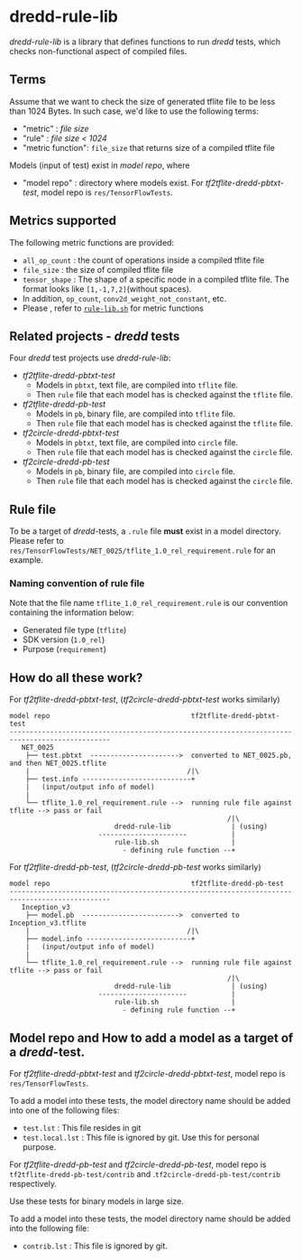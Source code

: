 # dredd-rule-lib

*dredd-rule-lib* is a library that defines functions to run *dredd* tests, which checks non-functional aspect of compiled files.

## Terms

Assume that we want to check the size of generated tflite file to be less than 1024 Bytes.
In such case, we'd like to use the following terms:

- "metric" : *file size*
- "rule" : *file size < 1024*
- "metric function": `file_size` that returns size of a compiled tflite file

Models (input of test) exist in *model repo*, where

- "model repo" : directory where models exist. For *tf2tflite-dredd-pbtxt-test*, model repo is
  `res/TensorFlowTests`.

## Metrics supported

The following metric functions are provided:
- `all_op_count` : the count of operations inside a compiled tflite file
- `file_size` : the size of compiled tflite file
- `tensor_shape` : The shape of a specific node in a compiled tflite file. The format looks like `[1,-1,7,2]`(without spaces).
- In addition, `op_count`, `conv2d_weight_not_constant`, etc.
- Please , refer to [`rule-lib.sh`](rule-lib.sh) for metric functions

## Related projects - *dredd* tests

Four *dredd* test projects use *dredd-rule-lib*:

- *tf2tflite-dredd-pbtxt-test*
  - Models in `pbtxt`, text file, are compiled into `tflite` file.
  - Then `rule` file that each model has is checked against the `tflite` file.
- *tf2tflite-dredd-pb-test*
  - Models in `pb`, binary file, are compiled into `tflite` file.
  - Then `rule` file that each model has is checked against the `tflite` file.
- *tf2circle-dredd-pbtxt-test*
  - Models in `pbtxt`, text file, are compiled into `circle` file.
  - Then `rule` file that each model has is checked against the `circle` file.
- *tf2circle-dredd-pb-test*
  - Models in `pb`, binary file, are compiled into `circle` file.
  - Then `rule` file that each model has is checked against the `circle` file.

## Rule file

To be a target of *dredd*-tests, a `.rule` file **must** exist in a model directory.
Please refer to `res/TensorFlowTests/NET_0025/tflite_1.0_rel_requirement.rule` for an example.

### Naming convention of rule file

Note that the file name `tflite_1.0_rel_requirement.rule` is our convention containing the
information below:
- Generated file type (`tflite`)
- SDK version (`1.0_rel`)
- Purpose (`requirement`)

## How do all these work?

For *tf2tflite-dredd-pbtxt-test*, (*tf2circle-dredd-pbtxt-test* works similarly)

```
model repo                                   tf2tflite-dredd-pbtxt-test
-----------------------------------------------------------------------------------------------
   NET_0025
    ├── test.pbtxt  ---------------------->  converted to NET_0025.pb, and then NET_0025.tflite
    |                                       /|\
    ├── test.info ---------------------------+
    |   (input/output info of model)
    |
    └── tflite_1.0_rel_requirement.rule -->  running rule file against tflite --> pass or fail
                                                      /|\
                          dredd-rule-lib               | (using)
                      ----------------------           |
                          rule-lib.sh                  |
                            - defining rule function --+
```

For *tf2tflite-dredd-pb-test*, (*tf2circle-dredd-pb-test* works similarly)

```
model repo                                   tf2tflite-dredd-pb-test
-----------------------------------------------------------------------------------------------
   Inception_v3
    ├── model.pb  ------------------------>  converted to Inception_v3.tflite
    |                                       /|\
    ├── model.info --------------------------+
    |   (input/output info of model)
    |
    └── tflite_1.0_rel_requirement.rule -->  running rule file against tflite --> pass or fail
                                                      /|\
                          dredd-rule-lib               | (using)
                      ----------------------           |
                          rule-lib.sh                  |
                            - defining rule function --+
```

## Model repo and How to add a model as a target of a *dredd*-test.

For *tf2tflite-dredd-pbtxt-test* and *tf2circle-dredd-pbtxt-test*,
model repo is `res/TensorFlowTests`.

To add a model into these tests, the model directory name should be added into one of the following files:
- `test.lst` : This file resides in git
- `test.local.lst` : This file is ignored by git. Use this for personal purpose.

For *tf2tflite-dredd-pb-test* and *tf2circle-dredd-pb-test*,
model repo is `tf2tflite-dredd-pb-test/contrib` and .`tf2circle-dredd-pb-test/contrib` respectively.

Use these tests for binary models in large size.

To add a model into these tests, the model directory name should be added into the following file:
- `contrib.lst` : This file is ignored by git.
